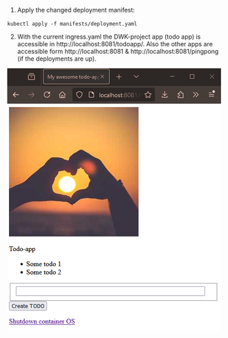 1. Apply the changed deployment manifest:

`kubectl apply -f manifests/deployment.yaml`

2. With the current ingress.yaml the DWK-project app (todo app) is accessible in http://localhost:8081/todoapp/. Also the other apps are accessible form http://localhost:8081 & http://localhost:8081/pingpong (if the deployments are up).

![screenshot](screenshot.png)
